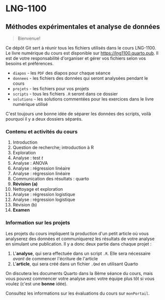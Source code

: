 # LNG-1100

## Méthodes expérimentales et analyse de données

> Bienvenue!

Ce dépôt Git sert à réunir tous les fichiers utilisés dans le cours LNG-1100.
Le livre numérique du cours est disponible sur <https://lng1100.quarto.pub>.
Il est de votre responsabilité d'organiser et gérer vos fichiers selon vos besoins et préférences.

- `diapos` - les `PDF` des diapos pour chaque séance
- `donnees` - les fichiers des données qui seront analysées pendant le cours
- `projets` - les fichiers pour vos projets
- `scripts` - tous les fichiers `.R` seront dans ce dossier
- `solutions` - les solutions commentées pour les exercices dans le livre numérique utilisé

C'est toujours une bonne idée de séparer les données des scripts, voilà pourquoi il y a deux dossiers séparés.

### Contenu et activités du cours

1. Introduction
2. Question de recherche; introduction à R
3. Exploration
4. Analyse : test _t_
5. Analyse : ANOVA
6. Analyse : régression linéaire
7. Analyse : régression linéaire
8. Communication des résultats : quarto
9. **Révision (a)**
10. Nettoyage et exploration
11. Analyse : régression logistique
12. Analyse : régression logistique
13. Révision (b)
14. **Examen**

### Information sur les projets

Les projets du cours impliquent la production d'un petit article où vous analyserez des données et communiquerez les résultats de votre analyse en simulant une publication. Il y a donc deux partie dans chaque projet :

1. L'**analyse**, qui sera effectuée dans un script `.R`. Elle sera nécessaire _avant_ de commencer l'écriture de l'article
2. L'**article**, qui sera créé dans un fichier `.Qmd` en utilisant Quarto

On discutera les documents Quarto dans la 8ème séance du cours, mais vous pouvez commencer votre analyse avec votre équipe plus tôt si vous voulez (c'est une **bonne** idée).

Consultez les informations sur les évaluations du cours sur `monPortail`.
